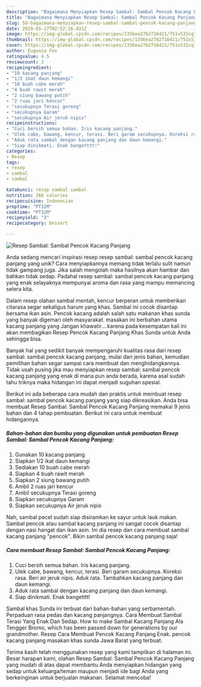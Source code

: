 ```yaml
---
description: "Bagaimana Menyiapkan Resep Sambal: Sambal Pencok Kacang Panjang, Sempurna"
title: "Bagaimana Menyiapkan Resep Sambal: Sambal Pencok Kacang Panjang, Sempurna"
slug: 58-bagaimana-menyiapkan-resep-sambal-sambal-pencok-kacang-panjang-sempurna
date: 2020-05-17T02:52:16.431Z
image: https://img-global.cpcdn.com/recipes/1356ea27b2716421/751x532cq70/resep-sambal-sambal-pencok-kacang-panjang-foto-resep-utama.jpg
thumbnail: https://img-global.cpcdn.com/recipes/1356ea27b2716421/751x532cq70/resep-sambal-sambal-pencok-kacang-panjang-foto-resep-utama.jpg
cover: https://img-global.cpcdn.com/recipes/1356ea27b2716421/751x532cq70/resep-sambal-sambal-pencok-kacang-panjang-foto-resep-utama.jpg
author: Eugenia Fox
ratingvalue: 4.5
reviewcount: 3
recipeingredient:
- "10 kacang panjang"
- "1/2 ikat daun kemangi"
- "10 buah cabe merah"
- "4 buah rawit merah"
- "2 siung bawang putih"
- "2 ruas jari kencur"
- "secukupnya Terasi goreng"
- "secukupnya Garam"
- "secukupnya Air jeruk nipis"
recipeinstructions:
- "Cuci bersih semua bahan. Iris kacang panjang."
- "Ulek cabe, bawang, kencur, terasi. Beri garam secukupnya. Koreksi rasa. Beri air jeruk nipis. Aduk rata. Tambahkan kacang panjang dan daun kemangi."
- "Aduk rata sambal dengan kacang panjang dan daun kemangi."
- "Siap dinikmati. Enak bangetttt!"
categories:
- Resep
tags:
- resep
- sambal
- sambal

katakunci: resep sambal sambal 
nutrition: 268 calories
recipecuisine: Indonesian
preptime: "PT32M"
cooktime: "PT32M"
recipeyield: "3"
recipecategory: Dessert

---
```



![Resep Sambal: Sambal Pencok Kacang Panjang](https://img-global.cpcdn.com/recipes/1356ea27b2716421/751x532cq70/resep-sambal-sambal-pencok-kacang-panjang-foto-resep-utama.jpg)

Anda sedang mencari inspirasi resep resep sambal: sambal pencok kacang panjang yang unik? Cara menyiapkannya memang tidak terlalu sulit namun tidak gampang juga. Jika salah mengolah maka hasilnya akan hambar dan bahkan tidak sedap. Padahal resep sambal: sambal pencok kacang panjang yang enak selayaknya mempunyai aroma dan rasa yang mampu memancing selera kita.

Dalam resep olahan sambal mentah, kencur berperan untuk memberikan citarasa segar sekaligus harum yang khas. Sambal ini cocok disantap bersama ikan asin. Pencok kacang adalah salah satu makanan khas sunda yang banyak digemari oleh masyarakat. masakan ini berbahan utama kacang panjang yang Jangan khawatir….karena pada kesempatan kali ini akan membagikan Resep Pencok Kacang Panjang Khas Sunda untuk Anda sehingga bisa.

Banyak hal yang sedikit banyak mempengaruhi kualitas rasa dari resep sambal: sambal pencok kacang panjang, mulai dari jenis bahan, kemudian pemilihan bahan segar sampai cara membuat dan menghidangkannya. Tidak usah pusing jika mau menyiapkan resep sambal: sambal pencok kacang panjang yang enak di mana pun anda berada, karena asal sudah tahu triknya maka hidangan ini dapat menjadi suguhan spesial.


Berikut ini ada beberapa cara mudah dan praktis untuk membuat resep sambal: sambal pencok kacang panjang yang siap dikreasikan. Anda bisa membuat Resep Sambal: Sambal Pencok Kacang Panjang memakai 9 jenis bahan dan 4 tahap pembuatan. Berikut ini cara untuk membuat hidangannya.

<!--inarticleads1-->

##### Bahan-bahan dan bumbu yang digunakan untuk pembuatan Resep Sambal: Sambal Pencok Kacang Panjang:

1. Gunakan 10 kacang panjang
1. Siapkan 1/2 ikat daun kemangi
1. Sediakan 10 buah cabe merah
1. Siapkan 4 buah rawit merah
1. Siapkan 2 siung bawang putih
1. Ambil 2 ruas jari kencur
1. Ambil secukupnya Terasi goreng
1. Siapkan secukupnya Garam
1. Siapkan secukupnya Air jeruk nipis


Nah, sambal pecel sudah siap disiramkan ke sayur untuk lauk makan. Sambal pencok atau sambal kacang panjang ini sangat cocok disantap dengan nasi hangat dan ikan asin. Ini dia resep dan cara membuat sambal kacang panjang &#34;pencok&#34;. Bikin sambal pencok kacang panjang saja! 

<!--inarticleads2-->

##### Cara membuat Resep Sambal: Sambal Pencok Kacang Panjang:

1. Cuci bersih semua bahan. Iris kacang panjang.
1. Ulek cabe, bawang, kencur, terasi. Beri garam secukupnya. Koreksi rasa. Beri air jeruk nipis. Aduk rata. Tambahkan kacang panjang dan daun kemangi.
1. Aduk rata sambal dengan kacang panjang dan daun kemangi.
1. Siap dinikmati. Enak bangetttt!


Sambal khas Sunda ini terbuat dari bahan-bahan yang serbamentah. Perpaduan rasa pedas dan kacang panjangnya. Cara Membuat Sambal Terasi Yang Enak Dan Sedap. How to make Sambal Kacang Panjang Ala Tengger Bromo, which has been passed down for generations by our grandmother. Resep Cara Membuat Pencok Kacang Panjang Enak. pencok kacang panjang masakan khas sunda Jawa Barat yang terbuat. 

Terima kasih telah menggunakan resep yang kami tampilkan di halaman ini. Besar harapan kami, olahan Resep Sambal: Sambal Pencok Kacang Panjang yang mudah di atas dapat membantu Anda menyiapkan hidangan yang sedap untuk keluarga/teman maupun menjadi ide bagi Anda yang berkeinginan untuk berjualan makanan. Selamat mencoba!
